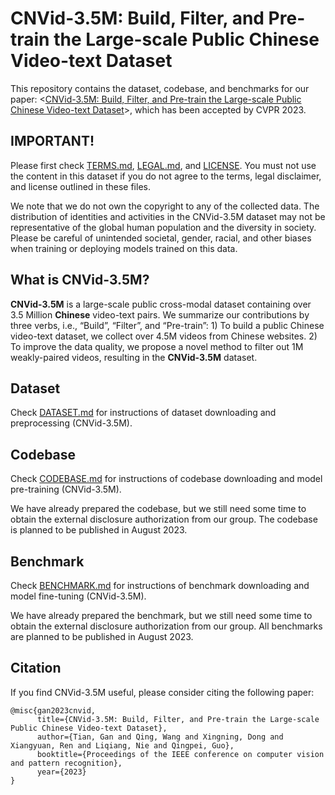 # CNVid-3.5M: Build, Filter, and Pre-train the Large-scale Public Chinese Video-text Dataset

This repository contains the dataset, codebase, and benchmarks for our paper: <[CNVid-3.5M: Build, Filter, and Pre-train the Large-scale Public Chinese Video-text Dataset](https://openaccess.thecvf.com/content/CVPR2023/papers/Gan_CNVid-3.5M_Build_Filter_and_Pre-Train_the_Large-Scale_Public_Chinese_Video-Text_CVPR_2023_paper.pdf)>, which has been accepted by CVPR 2023.

## IMPORTANT!

Please first check [TERMS.md](TERMS.md), [LEGAL.md](LEGAL.md), and [LICENSE](LICENSE). You must not use the content in this dataset if you do not agree to the terms, legal disclaimer, and license outlined in these files.

We note that we do not own the copyright to any of the collected data. The distribution of identities and activities in the CNVid-3.5M dataset may not be representative of the global human population and the diversity in society. Please be careful of unintended societal, gender, racial, and other biases when training or deploying models trained on this data.

## What is CNVid-3.5M?

**CNVid-3.5M** is a large-scale public cross-modal dataset containing over 3.5 Million **Chinese** video-text pairs. We summarize our contributions by three verbs, i.e., “Build”, “Filter”, and “Pre-train”: 1) To build a public Chinese video-text dataset, we collect over 4.5M videos from Chinese websites. 2) To improve the data quality, we propose a novel method to filter out 1M weakly-paired videos, resulting in the **CNVid-3.5M** dataset.

## Dataset

Check [DATASET.md](DATASET.md) for instructions of dataset downloading and preprocessing (CNVid-3.5M).

## Codebase

Check [CODEBASE.md](CODEBASE.md) for instructions of codebase downloading and model pre-training (CNVid-3.5M).

We have already prepared the codebase, but we still need some time to obtain the external disclosure authorization from our group. The codebase is planned to be published in August 2023.

## Benchmark

Check [BENCHMARK.md](BENCHMARK.md) for instructions of benchmark downloading and model fine-tuning (CNVid-3.5M).

We have already prepared the benchmark, but we still need some time to obtain the external disclosure authorization from our group. All benchmarks are planned to be published in August 2023.

## Citation

If you find CNVid-3.5M useful, please consider citing the following paper:

```
@misc{gan2023cnvid,
      title={CNVid-3.5M: Build, Filter, and Pre-train the Large-scale Public Chinese Video-text Dataset}, 
      author={Tian, Gan and Qing, Wang and Xingning, Dong and Xiangyuan, Ren and Liqiang, Nie and Qingpei, Guo},
      booktitle={Proceedings of the IEEE conference on computer vision and pattern recognition},
      year={2023}
}
```
